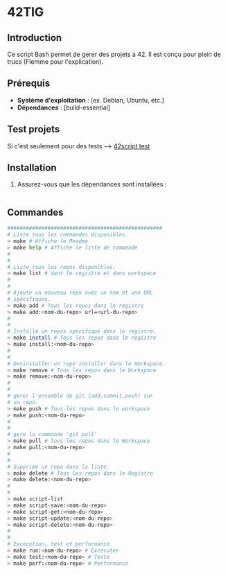# 42TIG

## Introduction

Ce script Bash permet de gerer des projets a 42. Il est conçu pour plein de trucs (Flemme pour l'explication).

## Prérequis

- **Système d'exploitation** : [ex. Debian, Ubuntu, etc.]
- **Dépendances** : [build-essential]
## Test projets
Si c'est seulement pour des tests -->
[42script test](https://github.com/WAROL52/script/blob/master/42/README.md)
## Installation

1. Assurez-vous que les dépendances sont installées :

   ```sh

   ```

## Commandes
 
```bash
##################################################
# Liste tous les commandes disponibles.
> make # Affiche le Readme
> make help # Affiche le liste de commande
#
#
# Liste tous les repos disponibles.
> make list # dans le registre et dans workspace
#
#
# Ajoute un nouveau repo avec un nom et une URL
# spécifiques.
> make add # Tous les repos dans le registre
> make add:<nom-du-repo> url=<url-du-repo>
#
#
# Installe un repos spécifique dans le registre.
> make install # Tous les repos dans le registre
> make install:<nom-du-repo>
#
#
# Desinstaller un repo installer dans le Workspace.
> make remove # Tous les repos dans le Workspace
> make remove:<nom-du-repo>
#
#
# gerer l'ensemble de git (add,commit,push) sur
# un repo.
> make push # Tous les repos dans le workspace
> make push:<nom-du-repo>
#
#
# gere la commande 'git pull'
> make pull # Tous les repos dans le Workspace
> make pull:<nom-du-repo>
#
#
# Supprime un repo dans la liste.
> make delete # Tous les repos dans le Registre
> make delete:<nom-du-repo>
#
#
> make script-list
> make script-save:<nom-du-repo>
> make script-get:<nom-du-repo>
> make script-update:<nom-du-repo>
> make script-delete:<nom-du-repo>
#
#
# Excecution, test et performance
> make run:<nom-du-repo> # Excecuter
> make test:<nom-du-repo> # Teste
> make perf:<nom-du-repo> # Performance
```

